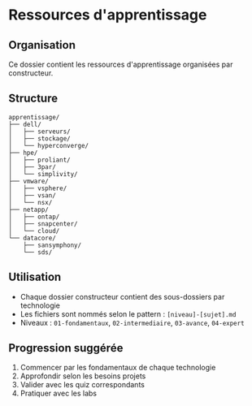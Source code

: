 # Ressources d'apprentissage

## Organisation

Ce dossier contient les ressources d'apprentissage organisées par constructeur.

## Structure

```
apprentissage/
├── dell/
│   ├── serveurs/
│   ├── stockage/
│   └── hyperconverge/
├── hpe/
│   ├── proliant/
│   ├── 3par/
│   └── simplivity/
├── vmware/
│   ├── vsphere/
│   ├── vsan/
│   └── nsx/
├── netapp/
│   ├── ontap/
│   ├── snapcenter/
│   └── cloud/
└── datacore/
    ├── sansymphony/
    └── sds/
```

## Utilisation

- Chaque dossier constructeur contient des sous-dossiers par technologie
- Les fichiers sont nommés selon le pattern : `[niveau]-[sujet].md`
- Niveaux : `01-fondamentaux`, `02-intermediaire`, `03-avance`, `04-expert`

## Progression suggérée

1. Commencer par les fondamentaux de chaque technologie
2. Approfondir selon les besoins projets
3. Valider avec les quiz correspondants
4. Pratiquer avec les labs